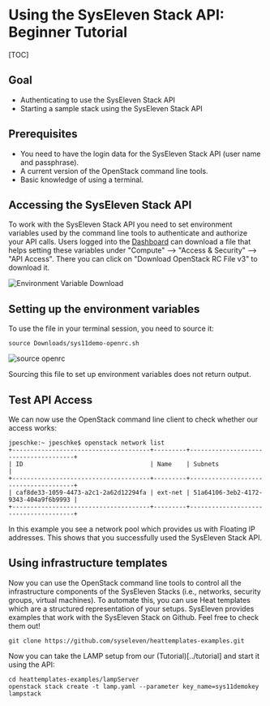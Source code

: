 # Using the SysEleven Stack API: Beginner Tutorial 

[TOC]

## Goal

* Authenticating to use the SysEleven Stack API
* Starting a sample stack using the SysEleven Stack API

## Prerequisites 

* You need to have the login data for the SysEleven Stack API (user name and passphrase).
* A current version of the OpenStack command line tools.
* Basic knowledge of using a terminal.

## Accessing the SysEleven Stack API

To work with the SysEleven Stack API you need to set environment variables used by the command line tools to authenticate and authorize your API calls. Users logged into the [Dashboard](https://dashboard.cloud.syseleven.net) can download a file that helps setting these variables under "Compute" --> "Access & Security" --> "API Access". There you can click on "Download OpenStack RC File v3" to download it.
 
![Environment Variable Download](../img/openrc.png)

## Setting up the environment variables

To use the file in your terminal session, you need to source it:

```
source Downloads/sys11demo-openrc.sh
```

![source openrc](../img/source.png)

Sourcing this file to set up environment variables does not return output.

## Test API Access

We can now use the OpenStack command line client to check whether our access works:

```
jpeschke:~ jpeschke$ openstack network list
+--------------------------------------+---------+--------------------------------------+
| ID                                   | Name    | Subnets                              |
+--------------------------------------+---------+--------------------------------------+
| caf8de33-1059-4473-a2c1-2a62d12294fa | ext-net | 51a64106-3eb2-4172-9343-404a9f6b9993 |
+--------------------------------------+---------+--------------------------------------+
```

In this example you see a network pool which provides us with Floating IP addresses. This shows that you successfully
used the SysEleven Stack API.

## Using infrastructure templates

Now you can use the OpenStack command line tools to control all the infrastructure components of the SysEleven Stacks (i.e., networks, security groups, virtual machines). To automate this, you can use Heat templates which are a structured representation of your setups. SysEleven provides examples that work with the SysEleven Stack on Github. Feel free to check them out!

```
git clone https://github.com/syseleven/heattemplates-examples.git
```

Now you can take the LAMP setup from our (Tutorial)[../tutorial] and start it using the API:

```
cd heattemplates-examples/lampServer
openstack stack create -t lamp.yaml --parameter key_name=sys11demokey lampstack
```

